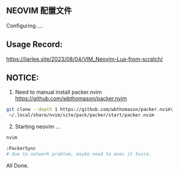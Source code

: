 ## NEOVIM 配置文件

Configuring.....

## Usage Record: 
https://liarlee.site/2023/08/04/VIM_Neovim-Lua-from-scratch/

## NOTICE: 
1. Need to manual install packer.nvim
https://github.com/wbthomason/packer.nvim

```bash
git clone --depth 1 https://github.com/wbthomason/packer.nvim\
 ~/.local/share/nvim/site/pack/packer/start/packer.nvim
```

2. Starting neovim ...
```bash
nvim 

:PackerSync 
# due to network problem, maybe need to exec it twice.

```
All Done.

